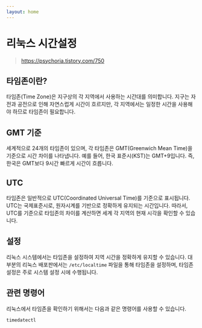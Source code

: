 ```yaml
---
layout: home
---
```


# 리눅스 시간설정
> https://psychoria.tistory.com/750

## 타임존이란?
타임존(Time Zone)은 지구상의 각 지역에서 사용하는 시간대를 의미합니다. 지구는 자전과 공전으로 인해 자연스럽게 시간이 흐르지만, 각 지역에서는 일정한 시간을 사용해야 하므로 타임존이 필요합니다.

## GMT 기준
세계적으로 24개의 타임존이 있으며, 각 타임존은 GMT(Greenwich Mean Time)을 기준으로 시간 차이를 나타냅니다. 예를 들어, 한국 표준시(KST)는 GMT+9입니다. 즉, 한국은 GMT보다 9시간 빠르게 시간이 흐릅니다.

## UTC
타임존은 일반적으로 UTC(Coordinated Universal Time)를 기준으로 표시됩니다. UTC는 국제표준시로, 원자시계를 기반으로 정확하게 유지되는 시간입니다. 따라서, UTC를 기준으로 타임존의 차이를 계산하면 세계 각 지역의 현재 시각을 확인할 수 있습니다.

## 설정
리눅스 시스템에서는 타임존을 설정하여 지역 시간을 정확하게 유지할 수 있습니다. 대부분의 리눅스 배포판에서는 `/etc/localtime` 파일을 통해 타임존을 설정하며, 타임존 설정은 주로 시스템 설정 시에 수행됩니다. 

## 관련 명령어
리눅스에서 타임존을 확인하기 위해서는 다음과 같은 명령어를 사용할 수 있습니다.

```bash
timedatectl
```

